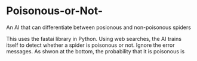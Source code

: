 # Poisonous-or-Not-

An AI that can differentiate between posionous and non-poisonous spiders

This uses the fastai library in Python. Using web searches, the AI trains itself to detect whether a spider is poisonous or not. Ignore the error messages. As shwon at the bottom, the probability that it is poisonous is 
